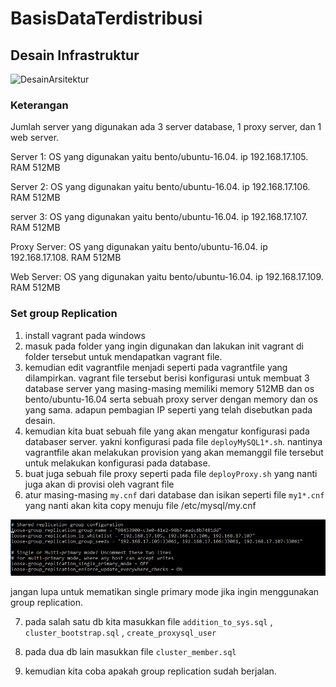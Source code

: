 # BasisDataTerdistribusi

## Desain Infrastruktur

![DesainArsitektur](https://user-images.githubusercontent.com/47885672/66406946-a6323880-ea16-11e9-918c-008e160587a0.PNG)

### Keterangan
Jumlah server yang digunakan ada 3 server database, 1 proxy server, dan 1 web server.

Server 1: OS yang digunakan yaitu bento/ubuntu-16.04.
          ip 192.168.17.105.
          RAM 512MB
          
Server 2: OS yang digunakan yaitu bento/ubuntu-16.04.
          ip 192.168.17.106.
          RAM 512MB
          
server 3: OS yang digunakan yaitu bento/ubuntu-16.04.
          ip 192.168.17.107.
          RAM 512MB        
          
Proxy Server: OS yang digunakan yaitu bento/ubuntu-16.04.
              ip 192.168.17.108.
              RAM 512MB          
              
Web Server: OS yang digunakan yaitu bento/ubuntu-16.04.
            ip 192.168.17.109.
            RAM 512MB            
            
          

### Set group Replication
1. install vagrant pada windows
2. masuk pada folder yang ingin digunakan dan lakukan init vagrant di folder tersebut untuk mendapatkan vagrant file.
3. kemudian edit vagrantfile menjadi seperti pada vagrantfile yang dilampirkan.
    vagrant file tersebut berisi konfigurasi untuk membuat 3 database server yang masing-masing memiliki memory 512MB dan os bento/ubuntu-16.04 serta sebuah proxy server dengan memory dan os yang sama. adapun pembagian IP seperti yang telah disebutkan pada desain.
4. kemudian kita buat sebuah file yang akan mengatur konfigurasi pada databaser server. yakni konfigurasi pada file ```deployMySQL1*.sh```. nantinya vagrantfile akan melakukan provision yang akan memanggil file tersebut untuk melakukan konfigurasi pada database.
5. buat juga sebuah file proxy seperti pada file ```deployProxy.sh``` yang nanti juga akan di provisi oleh vagrant file
6. atur masing-masing ```my.cnf``` dari database dan isikan seperti file ```my1*.cnf``` yang nanti akan kita copy menuju file /etc/mysql/my.cnf

![](gambar/loosegrouprepliandmulti.PNG)

jangan lupa untuk mematikan single primary mode jika ingin menggunakan group replication.

7. pada salah satu db kita masukkan file ```addition_to_sys.sql``` , ```cluster_bootstrap.sql``` , ```create_proxysql_user``` 
8. pada dua db lain masukkan file ```cluster_member.sql```

9. kemudian kita coba apakah group replication sudah berjalan.
